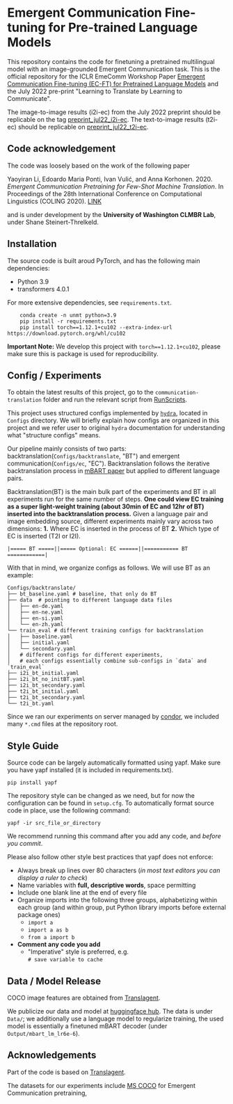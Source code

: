 # Emergent Communication Fine-tuning for Pre-trained Language Models

This repository contains the code for finetuning a pretrained multilingual model
with an image-grounded Emergent Communication task. This is the official
repository for the ICLR EmeComm Workshop Paper
[Emergent Communication Fine-tuning (EC-FT) for Pretrained Language Models](https://openreview.net/forum?id=SUqrM7WR7W5)
and the July 2022 pre-print "Learning to Translate by Learning to Communicate".

The image-to-image results (i2i-ec) from the July 2022 preprint should be
replicable on the tag [preprint_jul22_i2i-ec](https://github.com/CLMBRs/communication-translation/releases/tag/preprint_jul22_i2i-ec).
The text-to-image results (t2i-ec) should be replicable on
[preprint_jul22_t2i-ec](https://github.com/CLMBRs/communication-translation/releases/tag/preprint_jul22_t2i-ec).

## Code acknowledgement

The code was loosely based on the work of the following paper

Yaoyiran Li, Edoardo Maria Ponti, Ivan Vulić, and Anna Korhonen. 2020.
*Emergent Communication Pretraining for Few-Shot Machine Translation*. In
Proceedings of the 28th International Conference on Computational Linguistics
(COLING 2020). [LINK](https://www.aclweb.org/anthology/2020.coling-main.416.pdf)

and is under development by the **University of Washington CLMBR Lab**, under
Shane Steinert-Threlkeld.

## Installation

The source code is built aroud PyTorch, and has the following main dependencies:

- Python 3.9
- transformers 4.0.1


For more extensive dependencies, see `requirements.txt`.
```
    conda create -n unmt python=3.9
    pip install -r requirements.txt
    pip install torch==1.12.1+cu102 --extra-index-url https://download.pytorch.org/whl/cu102
```


**Important Note:** We develop this project with `torch==1.12.1+cu102`, please make sure this is package is used for reproducibility.

## Config / Experiments

To obtain the latest results of this project, go to the `communication-translation` folder and
run the relevant script from [RunScripts](/RunScripts).


This project uses structured configs implemented by [`hydra`](https://hydra.cc/docs/intro/), located in `Configs` directory. We will briefly explain how configs are organized in this project and we refer user to original `hydra` documentation for understanding what "structure configs" means.

Our pipeline mainly consists of two parts: backtranslation(`Configs/backtranslate`, "BT") and emergent communication(`Configs/ec`, "EC"). Backtranslation follows the iterative backtranslation process in [mBART paper](https://arxiv.org/abs/2001.08210) but applied to different language pairs. 

Backtranslation(BT) is the main bulk part of the experiments and BT in all experiments run for the same number of steps. **One could view EC training as a super light-weight training (about 30min of EC and 12hr of BT) inserted into the backtranslation process.** Given a language pair and image embedding source, different experiments mainly vary across two dimensions: **1.** Where EC is inserted in the process of BT **2.** Which type of EC is inserted (T2I or I2I).

```
|===== BT =====||===== Optional: EC ======||=========== BT ============|
```

With that in mind, we organize configs as follows. We will use BT as an example:

```
Configs/backtranslate/
├── bt_baseline.yaml # baseline, that only do BT
├── data  # pointing to different language data files
│   ├── en-de.yaml
│   ├── en-ne.yaml
│   ├── en-si.yaml
│   └── en-zh.yaml
└── train_eval # different training configs for backtranslation 
│   ├── baseline.yaml
│   ├── initial.yaml
│   └── secondary.yaml
│   # different configs for different experiments, 
│   # each configs essentially combine sub-configs in `data` and `train_eval`
├── i2i_bt_initial.yaml  
├── i2i_bt_no_initBT.yaml
├── i2i_bt_secondary.yaml
├── t2i_bt_initial.yaml
├── t2i_bt_secondary.yaml
└── t2i_bt.yaml
```
Since we ran our experiments on server managed by [condor](https://courses.washington.edu/ling571/ling571_WIN2017/orientation.pdf), we included many `*.cmd` files at the repository root.

## Style Guide

Source code can be largely automatically formatted using yapf. Make sure you
have yapf installed (it is included in requirements.txt).

    pip install yapf

The repository style can be changed as we need, but for now the configuration
can be found in `setup.cfg`. To automatically format source code in place, use
the following command:

    yapf -ir src_file_or_directory

We recommend running this command after you add any code, and *before you
commit*.

Please also follow other style best practices that yapf does not enforce:

- Always break up lines over 80 characters (*in most text editors you can
display a ruler to check*)
- Name variables with **full, descriptive words**, space permitting
- Include one blank line at the end of every file
- Organize imports into the following three groups, alphabetizing within each
group (and within group, put Python library imports before external package
ones)
  - `import a`
  - `import a as b`
  - `from a import b`
- **Comment any code you add**
  - "Imperative" style is preferred, e.g.\
    `# save variable to cache`

## Data / Model Release

COCO image features are obtained from [Translagent](https://github.com/facebookresearch/translagent).

We publicize our data and model at [huggingface hub](https://huggingface.co/CLMBR/ec-unmt). 
The data is under `Data/`; we additionally use a language model to regularize training, the used model is essentially a finetuned mBART decoder (under `Output/mbart_lm_lr6e-6`).

## Acknowledgements

Part of the code is based on
[Translagent](https://github.com/facebookresearch/translagent).

The datasets for our experiments include [MS COCO](http://cocodataset.org/#home)
for Emergent Communication pretraining,
